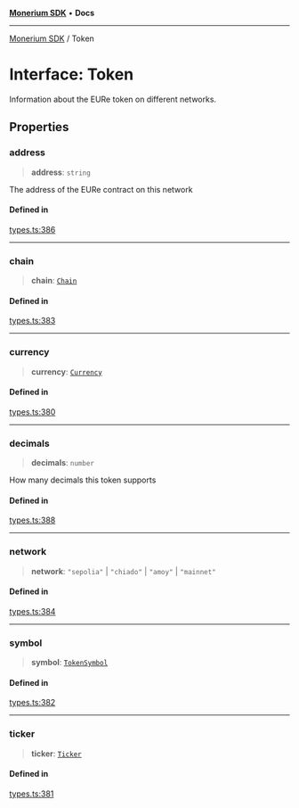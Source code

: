 [**Monerium SDK**](../README.md) • **Docs**

---

[Monerium SDK](../README.md) / Token

# Interface: Token

Information about the EURe token on different networks.

## Properties

### address

> **address**: `string`

The address of the EURe contract on this network

#### Defined in

[types.ts:386](https://github.com/monerium/js-monorepo/blob/6fd0ad80ad4e8d991580cbeedf4372ce7e758e51/packages/sdk/src/types.ts#L386)

---

### chain

> **chain**: [`Chain`](../type-aliases/Chain.md)

#### Defined in

[types.ts:383](https://github.com/monerium/js-monorepo/blob/6fd0ad80ad4e8d991580cbeedf4372ce7e758e51/packages/sdk/src/types.ts#L383)

---

### currency

> **currency**: [`Currency`](../enumerations/Currency.md)

#### Defined in

[types.ts:380](https://github.com/monerium/js-monorepo/blob/6fd0ad80ad4e8d991580cbeedf4372ce7e758e51/packages/sdk/src/types.ts#L380)

---

### decimals

> **decimals**: `number`

How many decimals this token supports

#### Defined in

[types.ts:388](https://github.com/monerium/js-monorepo/blob/6fd0ad80ad4e8d991580cbeedf4372ce7e758e51/packages/sdk/src/types.ts#L388)

---

### network

> **network**: `"sepolia"` \| `"chiado"` \| `"amoy"` \| `"mainnet"`

#### Defined in

[types.ts:384](https://github.com/monerium/js-monorepo/blob/6fd0ad80ad4e8d991580cbeedf4372ce7e758e51/packages/sdk/src/types.ts#L384)

---

### symbol

> **symbol**: [`TokenSymbol`](../type-aliases/TokenSymbol.md)

#### Defined in

[types.ts:382](https://github.com/monerium/js-monorepo/blob/6fd0ad80ad4e8d991580cbeedf4372ce7e758e51/packages/sdk/src/types.ts#L382)

---

### ticker

> **ticker**: [`Ticker`](../type-aliases/Ticker.md)

#### Defined in

[types.ts:381](https://github.com/monerium/js-monorepo/blob/6fd0ad80ad4e8d991580cbeedf4372ce7e758e51/packages/sdk/src/types.ts#L381)
